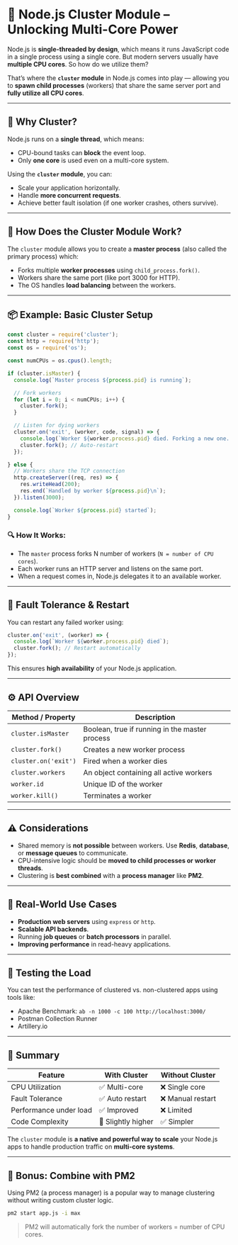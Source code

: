 

# 🚀 Node.js Cluster Module – Unlocking Multi-Core Power

Node.js is **single-threaded by design**, which means it runs JavaScript code in a single process using a single core. But modern servers usually have **multiple CPU cores**. So how do we utilize them?

That’s where the **`cluster` module** in Node.js comes into play — allowing you to **spawn child processes** (workers) that share the same server port and **fully utilize all CPU cores**.

---

## 🧠 Why Cluster?

Node.js runs on a **single thread**, which means:
- CPU-bound tasks can **block** the event loop.
- Only **one core** is used even on a multi-core system.

Using the **`cluster` module**, you can:
- Scale your application horizontally.
- Handle **more concurrent requests**.
- Achieve better fault isolation (if one worker crashes, others survive).

---

## 🔧 How Does the Cluster Module Work?

The `cluster` module allows you to create a **master process** (also called the primary process) which:
- Forks multiple **worker processes** using `child_process.fork()`.
- Workers share the same port (like port 3000 for HTTP).
- The OS handles **load balancing** between the workers.

---

## 📦 Example: Basic Cluster Setup

```js
const cluster = require('cluster');
const http = require('http');
const os = require('os');

const numCPUs = os.cpus().length;

if (cluster.isMaster) {
  console.log(`Master process ${process.pid} is running`);

  // Fork workers
  for (let i = 0; i < numCPUs; i++) {
    cluster.fork();
  }

  // Listen for dying workers
  cluster.on('exit', (worker, code, signal) => {
    console.log(`Worker ${worker.process.pid} died. Forking a new one...`);
    cluster.fork(); // Auto-restart
  });

} else {
  // Workers share the TCP connection
  http.createServer((req, res) => {
    res.writeHead(200);
    res.end(`Handled by worker ${process.pid}\n`);
  }).listen(3000);

  console.log(`Worker ${process.pid} started`);
}
```

### 🔍 How It Works:
- The `master` process forks N number of workers (`N = number of CPU cores`).
- Each worker runs an HTTP server and listens on the same port.
- When a request comes in, Node.js delegates it to an available worker.

---

## 🔐 Fault Tolerance & Restart

You can restart any failed worker using:
```js
cluster.on('exit', (worker) => {
  console.log(`Worker ${worker.process.pid} died`);
  cluster.fork(); // Restart automatically
});
```

This ensures **high availability** of your Node.js application.

---

## ⚙️ API Overview

| Method / Property     | Description |
|-----------------------|-------------|
| `cluster.isMaster`    | Boolean, true if running in the master process |
| `cluster.fork()`      | Creates a new worker process |
| `cluster.on('exit')`  | Fired when a worker dies |
| `cluster.workers`     | An object containing all active workers |
| `worker.id`           | Unique ID of the worker |
| `worker.kill()`       | Terminates a worker |

---

## ⚠️ Considerations

- Shared memory is **not possible** between workers. Use **Redis**, **database**, or **message queues** to communicate.
- CPU-intensive logic should be **moved to child processes or worker threads**.
- Clustering is **best combined** with a **process manager** like **PM2**.

---

## 🧰 Real-World Use Cases

- **Production web servers** using `express` or `http`.
- **Scalable API backends**.
- Running **job queues** or **batch processors** in parallel.
- **Improving performance** in read-heavy applications.

---

## 🧪 Testing the Load

You can test the performance of clustered vs. non-clustered apps using tools like:
- Apache Benchmark: `ab -n 1000 -c 100 http://localhost:3000/`
- Postman Collection Runner
- Artillery.io

---

## 🧠 Summary

| Feature                     | With Cluster      | Without Cluster   |
|-----------------------------|-------------------|-------------------|
| CPU Utilization             | ✅ Multi-core      | ❌ Single core     |
| Fault Tolerance             | ✅ Auto restart    | ❌ Manual restart  |
| Performance under load      | ✅ Improved        | ❌ Limited         |
| Code Complexity             | 🔸 Slightly higher | ✅ Simpler         |

The `cluster` module is **a native and powerful way to scale** your Node.js apps to handle production traffic on **multi-core systems**.

---

## 🔗 Bonus: Combine with PM2

Using PM2 (a process manager) is a popular way to manage clustering without writing custom cluster logic.

```bash
pm2 start app.js -i max
```

> PM2 will automatically fork the number of workers = number of CPU cores.

